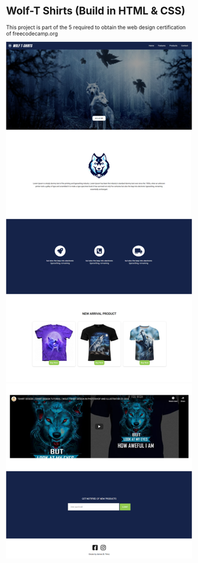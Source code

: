 # Wolf-T Shirts (Build in HTML & CSS)

This project is part of the 5 required to obtain the web design certification of freecodecamp.org

![](img/project-1.PNG)
![](img/project-2.PNG)
![](img/project-3.PNG)
![](img/project-4.PNG)
![](img/project-5.PNG)
![](img/project-6.PNG)
